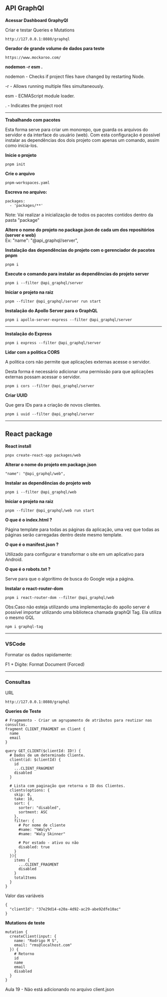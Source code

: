 <h2>API GraphQl</h2>

**Acessar Dashboard GraphyQl**
<p>Criar e testar Queries e Mutations</p>

```
http://127.0.0.1:8080/graphql
```
**Gerador de grande volume de dados para teste**
```
https://www.mockaroo.com/
```

**nodemon -r esm .**
<p>nodemon - Checks if project files have changed by restarting Node.</p>
<p>-r - Allows running multiple files simultaneously.</p>
<p>esm - ECMAScript module loader.</p>
<p>. - Indicates the project root</p>

-------------------------------------------------------------------------------

**Trabalhando com pacotes**
<p>Esta forma serve para criar um monorepo, que guarda os arquivos do servidor e da interface do usuário (web).
Com esta configuração é possível instalar as dependências dos dois projeto com apenas um comando, assim como inicia-los.</p>

**Inicie o projeto**
```
pnpm init
```

**Crie o arquivo**
```
pnpm-workspaces.yaml
```

**Escreva no arquivo:**
```
packages:
  - 'packages/**'
```
Note: Vai realizar a inicialização de todos os pacotes contidos dentro da pasta "package"

**Altere o nome do projeto no package.json de cada um dos repositórios (server e web)** <br>
Ex: "name": "@api_graphql/server",

**Instalação das dependências do projeto com o gerenciador de pacotes pnpm**
```
pnpm i
```

**Execute o comando para instalar as dependências do projeto server**
```
pnpm i --filter @api_graphql/server
```

**Iniciar o projeto na raiz**
```
pnpm --filter @api_graphql/server run start
```

**Instalação do Apollo Server para o GraphQL**
```
pnpm i apollo-server-express --filter @api_graphql/server
```

-------------------------------------------------------------------------------

**Instalação do Express**
```
pnpm i express --filter @api_graphql/server
```

**Lidar com a politica CORS**
<p>A politica cors não permite que aplicações externas acesse o servidor.</p>
<p>Desta forma é necessário adicionar uma permissão para que aplicações externas possam acessar o servidor.</p>

```
pnpm i cors --filter @api_graphql/server
```

**Criar UUID**
<p>Que gera IDs para a criação de novos clientes.</p>

```
pnpm i uuid --filter @api_graphql/server
```
-------------------------------------------------------------------------------

<h2>React package</h2>

**React install**
```
pnpx create-react-app packages/web
```

**Alterar o nome do projeto em package.json**
```
"name": "@api_graphql/web",
```

**Instalar as dependências do projeto web**
```
pnpm i --filter @api_graphql/web
```

**Iniciar o projeto na raiz**
```
pnpm --filter @api_graphql/web run start
```
**O que é o index.html ?**
<p>Página template para todas as páginas da aplicação, uma vez que todas as páginas serão carregadas dentro deste mesmo template.</p>

**O que é o manifest.json ?**
<p>Utilizado para configurar e transformar o site em um aplicativo para Android.</p>

**O que é o robots.txt ?**
<p>Serve para que o algorítimo de busca do Google veja a página.</p>

**Instalar o react-router-dom**
```
pnpm i react-router-dom --filter @api_graphql/web
```
<p>Obs:Caso não esteja utilizando uma implementação do apollo server é possível importar utilizando uma biblioteca chamada graphQl Tag. Ela utiliza o mesmo GQL</p>

```
npm i graphql-tag
```

-------------------------------------------------------------------------------
<h3>VSCode</h3>
<p>Formatar os dados rapidamente:</p>
<p>F1 + Digite: Format Document (Forced)</p>

-------------------------------------------------------------------------------
<h3>Consultas</h3>
<p>URL</p>

```
http://127.0.0.1:8080/graphql
```

**Queries de Teste**

```
# Fragmemnto - Criar um agrupamento de atributos para reutizar nas consultas.
fragment CLIENT_FRAGMENT on Client {
  name
  email
}

query GET_CLIENT($clientId: ID!) {
  # Dados de um determinado Cliente.
  client(id: $clientId) {
    id
    ...CLIENT_FRAGMENT
    disabled
  }
 
  # Lista com paginação que retorna o ID dos Clientes.
  clients(options: {
    skip: 0,
    take: 10,
    sort: {
      sorter: "disabled",
      sortment: ASC
    },
    filter: {
      # Por nome de cliente
      #name: "%Waly%"
      #name: "Waly Skinner"

      # Por estado - ativo ou não
      disabled: true
    }
  }){
    items {
      ...CLIENT_FRAGMENT
      disabled
    }
    totalItems
  }
}

```

<p>Valor das variáveis</p>

```
{
  "clientId": "37e29d14-e20a-4d92-ac29-abe92dfe10ac"
}
```

**Mutations de teste**
```
mutation {
  createClient(input: {
    name: "Rodrigo M S",
    email: "rms@localhost.com"
  }) {
    # Retorno
    id
    name
    email
    disabled
  }
}
```
Aula 19 - Não está adicionando no arquivo client.json